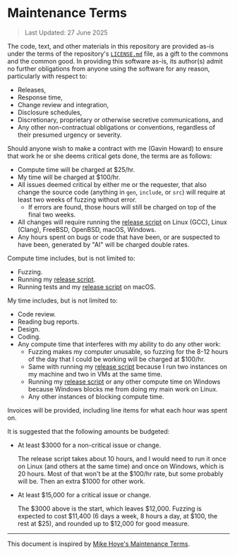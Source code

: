 # Maintenance Terms

> Last Updated: 27 June 2025

The code, text, and other materials in this repository are provided as-is under
the terms of the repository's [`LICENSE.md`][0] file, as a gift to the commons
and the common good. In providing this software as-is, its author(s) admit no
further obligations from anyone using the software for any reason, particularly
with respect to:

* Releases,
* Response time,
* Change review and integration,
* Disclosure schedules,
* Discretionary, proprietary or otherwise secretive communications, and
* Any other non-contractual obligations or conventions, regardless of their
  presumed urgency or severity.

Should anyone wish to make a contract with me (Gavin Howard) to ensure that work
he or she deems critical gets done, the terms are as follows:

* Compute time will be charged at \$25/hr.
* My time will be charged at \$100/hr.
* All issues deemed critical by either me or the requester, that also change the
  source code (anything in `gen`, `include`, or `src`) will require at least two
  weeks of fuzzing without error.
	* If errors are found, those hours will still be charged on top of the final
	  two weeks.
* All changes will require running the [release script][2] on Linux (GCC), Linux
  (Clang), FreeBSD, OpenBSD, macOS, Windows.
* Any hours spent on bugs or code that have been, or are suspected to have been,
  generated by "AI" will be charged double rates.

Compute time includes, but is not limited to:

* Fuzzing.
* Running my [release script][2].
* Running tests and my [release script][2] on macOS.

My time includes, but is not limited to:

* Code review.
* Reading bug reports.
* Design.
* Coding.
* Any compute time that interferes with my ability to do any other work:
	* Fuzzing makes my computer unusable, so fuzzing for the 8-12 hours of the
	  day that I could be working will be charged at \$100/hr.
	* Same with running my [release script][2] because I run two instances on my
	  machine and two in VMs at the same time.
	* Running my [release script][2] or any other compute time on Windows
	  because Windows blocks me from doing my main work on Linux.
	* Any other instances of blocking compute time.

Invoices will be provided, including line items for what each hour was spent on.

It is suggested that the following amounts be budgeted:

* At least \$3000 for a non-critical issue or change.

  The release script takes about 10 hours, and I would need to run it once on
  Linux (and others at the same time) and once on Windows, which is 20 hours.
  Most of that won't be at the \$100/hr rate, but some probably will be. Then
  an extra \$1000 for other work.

* At least \$15,000 for a critical issue or change.

  The \$3000 above is the start, which leaves \$12,000. Fuzzing is expected to
  cost \$11,400 (6 days a week, 8 hours a day, at \$100, the rest at \$25), and
  rounded up to \$12,000 for good measure.

---

This document is inspired by [Mike Hoye's Maintenance Terms][1].

[0]: LICENSE.md
[1]: https://github.com/mhoye/maintenance-terms
[2]: scripts/release.yao
